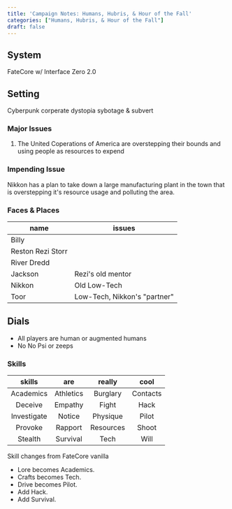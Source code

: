 ```yaml
---
title: 'Campaign Notes: Humans, Hubris, & Hour of the Fall'
categories: ["Humans, Hubris, & Hour of the Fall"]
draft: false
---
```


## System

FateCore w/ Interface Zero 2.0

## Setting

Cyberpunk corperate dystopia sybotage & subvert

### Major Issues

1. The United Coperations of America are overstepping their bounds and using people as resources to expend

### Impending Issue

Nikkon has a plan to take down a large manufacturing plant in the town that is overstepping it's resource usage and polluting the area.

### Faces & Places

|       name        |            issues            |
| ----------------- | ---------------------------- |
| Billy             |                              |
| Reston Rezi Storr |                              |
| River Dredd       |                              |
| Jackson           | Rezi's old mentor            |
| Nikkon            | Old Low-Tech                 |
| Toor              | Low-Tech, Nikkon's "partner" |

## Dials

* All players are human or augmented humans
* No No Psi or zeeps

### Skills

|   skills    |    are    |  really   |   cool   |
| :---------: | :-------: | :-------: | :------: |
|  Academics  | Athletics | Burglary  | Contacts |
|   Deceive   |  Empathy  |   Fight   |   Hack   |
| Investigate |  Notice   | Physique  |  Pilot   |
|   Provoke   |  Rapport  | Resources |  Shoot   |
|   Stealth   | Survival  |   Tech    |   Will   |

Skill changes from FateCore vanilla

* Lore becomes Academics.
* Crafts becomes Tech.
* Drive becomes Pilot.
* Add Hack.
* Add Survival.
